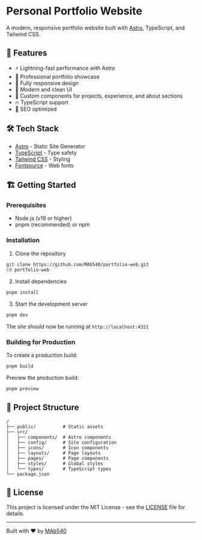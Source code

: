 # Personal Portfolio Website

A modern, responsive portfolio website built with [Astro](https://astro.build), TypeScript, and Tailwind CSS.

## 🚀 Features

- ⚡️ Lightning-fast performance with Astro
- 💼 Professional portfolio showcase
- 📱 Fully responsive design
- 🎨 Modern and clean UI
- 🌙 Custom components for projects, experience, and about sections
- 🔥 TypeScript support
- 🎯 SEO optimized

## 🛠️ Tech Stack

- [Astro](https://astro.build) - Static Site Generator
- [TypeScript](https://www.typescriptlang.org/) - Type safety
- [Tailwind CSS](https://tailwindcss.com) - Styling
- [Fontsource](https://fontsource.org/) - Web fonts

## 🏗️ Getting Started

### Prerequisites

- Node.js (v18 or higher)
- pnpm (recommended) or npm

### Installation

1. Clone the repository
```bash
git clone https://github.com/MAb540/portfolio-web.git
cd portfolio-web
```

2. Install dependencies
```bash
pnpm install
```

3. Start the development server
```bash
pnpm dev
```

The site should now be running at `http://localhost:4321`

### Building for Production

To create a production build:

```bash
pnpm build
```

Preview the production build:
```bash
pnpm preview
```

## 📂 Project Structure

```
/
├── public/          # Static assets
├── src/
│   ├── components/  # Astro components
│   ├── config/      # Site configuration
│   ├── icons/       # Icon components
│   ├── layouts/     # Page layouts
│   ├── pages/       # Page components
│   ├── styles/      # Global styles
│   └── types/       # TypeScript types
└── package.json
```

## 🔑 License

This project is licensed under the MIT License - see the [LICENSE](LICENSE) file for details.

---

Built with ❤️ by [MAb540](https://github.com/MAb540)
